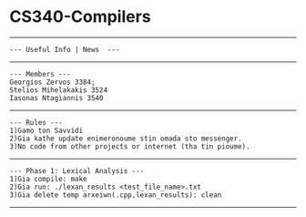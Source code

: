 # CS340-Compilers
---------------------------------
```
--- Useful Info | News  ---

```
---------------------------------
```
--- Members ---
Georgios Zervos 3384;
Stelios Mihelakakis 3524
Iasonas Ntagiannis 3540
```
---------------------------------
```
--- Rules ---
1)Gamo ton Savvidi
2)Gia kathe update enimeronoume stin omada sto messenger.
3)No code from other projects or internet (tha tin pioume).
```
---------------------------------
```
--- Phase 1: Lexical Analysis ---
1)Gia compile: make 
2)Gia run: ./lexan_results <test_file_name>.txt
3)Gia delete temp arxeiwn(.cpp,lexan_results): clean
```
---------------------------------
